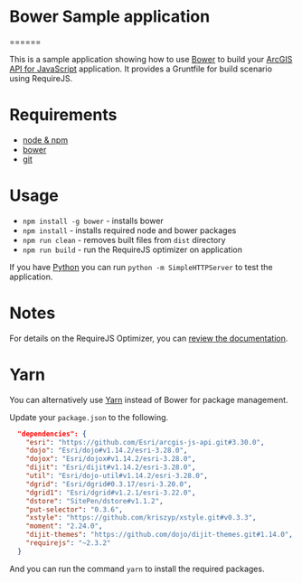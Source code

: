 # Bower Sample application
======

This is a sample application showing how to use [Bower](http://bower.io/) to build your [ArcGIS API for JavaScript](https://developers.arcgis.com/javascript/) application.
It provides a Gruntfile for build scenario using RequireJS.

# Requirements
* [node & npm](https://nodejs.org/)
* [bower](http://bower.io/)
* [git](https://git-scm.com/)

# Usage
* `npm install -g bower` - installs bower
* `npm install` - installs required node and bower packages
* `npm run clean` - removes built files from `dist` directory
* `npm run build` - run the RequireJS optimizer on application

If you have [Python](https://www.python.org/) you can run `python -m SimpleHTTPServer` to test the application.

# Notes
For details on the RequireJS Optimizer, you can [review the documentation](http://requirejs.org/docs/optimization.html).

# Yarn

You can alternatively use [Yarn](https://yarnpkg.com) instead of Bower for package management.

Update your `package.json` to the following.

```json
  "dependencies": {
    "esri": "https://github.com/Esri/arcgis-js-api.git#3.30.0",
    "dojo": "Esri/dojo#v1.14.2/esri-3.28.0",
    "dojox": "Esri/dojox#v1.14.2/esri-3.28.0",
    "dijit": "Esri/dijit#v1.14.2/esri-3.28.0",
    "util": "Esri/dojo-util#v1.14.2/esri-3.28.0",
    "dgrid": "Esri/dgrid#0.3.17/esri-3.20.0",
    "dgrid1": "Esri/dgrid#v1.2.1/esri-3.22.0",
    "dstore": "SitePen/dstore#v1.1.2",
    "put-selector": "0.3.6",
    "xstyle": "https://github.com/kriszyp/xstyle.git#v0.3.3",
    "moment": "2.24.0",
    "dijit-themes": "https://github.com/dojo/dijit-themes.git#1.14.0",
    "requirejs": "~2.3.2"
  }
```

And you can run the command `yarn` to install the required packages.
